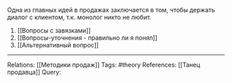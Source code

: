 Одна из главных идей в продажах заключается в том, чтобы держать диалог с клиентом, т.к. монолог никто не любит. 

1. [[Вопросы с завязками]]
2. [[Вопросы-уточнения - правильно ли я понял]]
3. [[Альтернативный вопрос]]

___
Relations: [[Методики продаж]] 
Tags: #theory 
References: [[Танец продавца]] 
Query: 